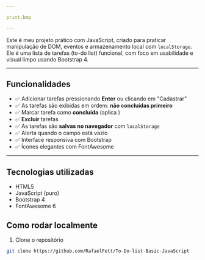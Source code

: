 ```yaml
---

print.bmp

---
```



Este é meu projeto prático com JavaScript, criado para praticar manipulação de DOM, eventos e armazenamento local com `localStorage`.
Ele é uma lista de tarefas (to-do list) funcional, com foco em usabilidade e visual limpo usando Bootstrap 4.

---

##  Funcionalidades

- ✅ Adicionar tarefas pressionando **Enter** ou clicando em "Cadastrar"
- ✅ As tarefas são exibidas em ordem: **não concluídas primeiro**
- ✅ Marcar tarefa como **concluída** (aplica )
- ✅ **Excluir** tarefas
- ✅ As tarefas são **salvas no navegador** com `localStorage`
- ✅ Alerta quando o campo está vazio
- ✅ Interface responsiva com Bootstrap
- ✅ Ícones elegantes com FontAwesome

---

##  Tecnologias utilizadas

- HTML5
- JavaScript (puro)
- Bootstrap 4
- FontAwesome 6


##  Como rodar localmente

1. Clone o repositório
```bash
git clone https://github.com/RafaelFett/To-Do-list-Basic-JavaScript